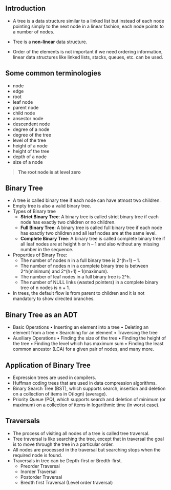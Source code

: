 ## Introduction

- A tree is a data structure similar to a linked list but instead of each node pointing simply to the next node in a linear fashion, each node points to a number of nodes.

- Tree is a **non-linear** data structure.

- Order of the elements is not important if we need ordering information, linear data structures like linked lists, stacks, queues, etc. can be used.

## Some common terminologies

- node
- edge
- root
- leaf node
- parent node
- child node
- ansestor node
- descendent node
- degree of a node
- degree of the tree
- level of the tree
- height of a node
- height of the tree
- depth of a node
- size of a node

> **The root node is at level zero**

## Binary Tree

- A tree is called binary tree if each node can have atmost two children.
- Empty tree is also a valid binary tree.
- Types of Binary tree
  - **Strict Binary Tree**: A binary tree is called strict binary tree if each node has exactly two children or no children.
  - **Full Binary Tree**: A binary tree is called full binary tree if each node has exactly two children and all leaf nodes are at the same level.
  - **Complete Binary Tree**: A binary tree is called complete binary tree if all leaf nodes are at height h or h – 1 and also without any missing number in the sequence.
- Properties of Binary Tree:
  - The number of nodes n in a full binary tree is 2^(h+1) – 1.
  - The number of nodes n in a complete binary tree is between 2^h(minimum) and 2^(h+1) – 1(maximum).
  - The number of leaf nodes in a full binary tree is 2^h.
  - The number of NULL links (wasted pointers) in a complete binary tree of n nodes is n + 1.
- In trees, the default flow is from parent to children and it is not mandatory to show directed branches.

## Binary Tree as an ADT

- Basic Operations
  • Inserting an element into a tree
  • Deleting an element from a tree
  • Searching for an element
  • Traversing the tree
- Auxiliary Operations
  • Finding the size of the tree
  • Finding the height of the tree
  • Finding the level which has maximum sum
  • Finding the least common ancestor (LCA) for a given pair of nodes, and many more.

## Application of Binary Tree

- Expression trees are used in compilers.
- Huffman coding trees that are used in data compression algorithms.
- Binary Search Tree (BST), which supports search, insertion and deletion on a collection of items in O(logn) (average).
- Priority Queue (PQ), which supports search and deletion of minimum (or maximum) on a collection of items in logarithmic time (in worst case).

## Traversals

- The process of visiting all nodes of a tree is called tree traversal.
- Tree traversal is like searching the tree, except that in traversal the goal is to move through the tree in a particular order.
- All nodes are processed in the traversal but searching stops when the required node is found.
- Traversals in tree can be Depth-first or Bredth-first.
  - Preorder Traversal
  - Inorder Traversal
  - Postorder Traversal
  - Bredth first Traversal (Level order traversal)
